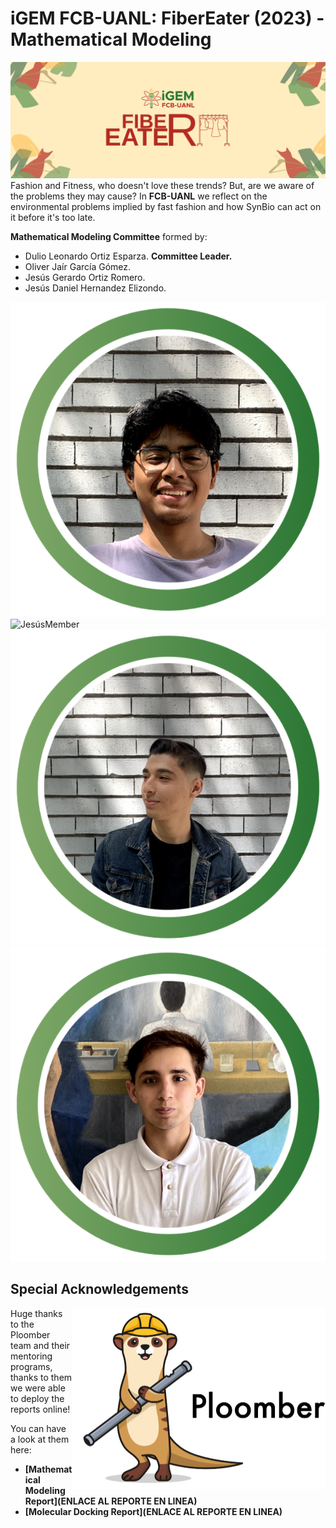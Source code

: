 # iGEM FCB-UANL: FiberEater (2023) - Mathematical Modeling 
![FiberEater_Logo2023](https://github.com/j-gorm/MathModel-FiberEater-2023-iDL-FCB-UANL/blob/main/Images/COVERGitHub.png?raw=true)
Fashion and Fitness, who doesn't love these trends? But, are we aware of the problems they may cause? 
In **FCB-UANL** we reflect on the environmental problems implied by fast fashion and how SynBio can act on it before it's too late.

**Mathematical Modeling Committee** formed by:
- Dulio Leonardo Ortiz Esparza. **Committee Leader.**
- Oliver Jaír García Gómez.
- Jesús Gerardo Ortiz Romero.
- Jesús Daniel Hernandez Elizondo. 

![OliverLeader](https://github.com/j-gorm/MathModel-FiberEater-2023-iDL-FCB-UANL/blob/main/Images/OliverGarcia.png?raw=true) ![JesúsMember](https://github.com/j-gorm/MathModel-FiberEater-2023-iDL-FCB-UANL/blob/main/Images/JesúsRomero.png?raw=true) ![DulioMember](https://github.com/j-gorm/MathModel-FiberEater-2023-iDL-FCB-UANL/blob/main/Images/DulioOrtiz.png?raw=true) ![DanielMember](https://github.com/j-gorm/MathModel-FiberEater-2023-iDL-FCB-UANL/blob/main/Images/DanielHernandez.png?raw=true)

## Special Acknowledgements
<img align="right" width="405" height="289" src="https://github.com/ploomber/ploomber/blob/master/_static/logo.png?raw=true">Huge thanks to the Ploomber team and their mentoring programs, thanks to them we were able to deploy the reports online!

You can have a look at them here:
- **[Mathematical Modeling Report](ENLACE AL REPORTE EN LINEA)**
- **[Molecular Docking Report](ENLACE AL REPORTE EN LINEA)**